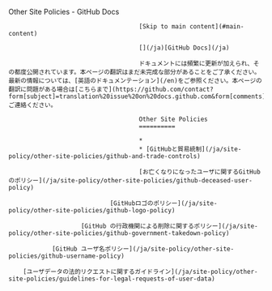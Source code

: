 Other Site Policies - GitHub Docs

                                        [Skip to main content](#main-content)

                                        [](/ja)[GitHub Docs](/ja)

                                        ドキュメントには頻繁に更新が加えられ、その都度公開されています。本ページの翻訳はまだ未完成な部分があることをご了承ください。最新の情報については、[英語のドキュメンテーション](/en)をご参照ください。本ページの翻訳に問題がある場合は[こちらまで](https://github.com/contact?form[subject]=translation%20issue%20on%20docs.github.com&form[comments]=)ご連絡ください。

                                        Other Site Policies
                                        ==========

                                        *
                                        * [GitHubと貿易統制](/ja/site-policy/other-site-policies/github-and-trade-controls)

                                        [お亡くなりになったユーザに関するGitHubのポリシー](/ja/site-policy/other-site-policies/github-deceased-user-policy)

                                [GitHubロゴのポリシー](/ja/site-policy/other-site-policies/github-logo-policy)

                        [GitHub の行政機関による削除に関するポリシー](/ja/site-policy/other-site-policies/github-government-takedown-policy)

                [GitHub ユーザ名ポリシー](/ja/site-policy/other-site-policies/github-username-policy)

        [ユーザデータの法的リクエストに関するガイドライン](/ja/site-policy/other-site-policies/guidelines-for-legal-requests-of-user-data)
